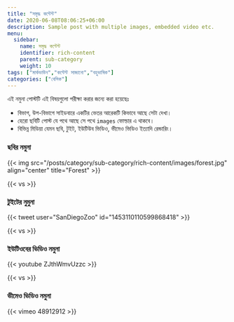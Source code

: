 ```yaml
---
title: "সমৃদ্ধ কন্টেন্ট"
date: 2020-06-08T08:06:25+06:00
description: Sample post with multiple images, embedded video etc.
menu:
  sidebar:
    name: সমৃদ্ধ কন্টেন্ট
    identifier: rich-content
    parent: sub-category
    weight: 10
tags: ["মার্কডাউন","কন্টেন্ট সাজানো","বহুভাষিক"]
categories: ["বেসিক"]
---
```


এই নমুনা পোস্টটি এই বিষয়গুলো পরীক্ষা করার জন্যে করা হয়েছেঃ

- বিভাগ, উপ-বিভাগে সাইডবারে একটির ভেতর আরেকটি কিভাবে আছে সেটা দেখা।
- হেরো ছবিটি পোস্ট যে পথে আছে সে পথে `images` ফোল্ডার এ থাকবে।
- বিভিন্ন মিডিয়া যেমন ছবি, টুইট, ইউটিউব ভিডিও, ভীমেও ভিডিও ইত্যাদি রেন্ডারিং।

### ছবির নমুনা

{{< img src="/posts/category/sub-category/rich-content/images/forest.jpg" align="center" title="Forest" >}}

{{< vs >}}

### টুইটের নুমুনা

{{< tweet user="SanDiegoZoo" id="1453110110599868418" >}}

{{< vs >}}

### ইউটিওবের ভিডিও নমুনা

{{< youtube ZJthWmvUzzc >}}

{{< vs >}}

### ভীমেও ভিডিও নমুনা

{{< vimeo 48912912 >}}
